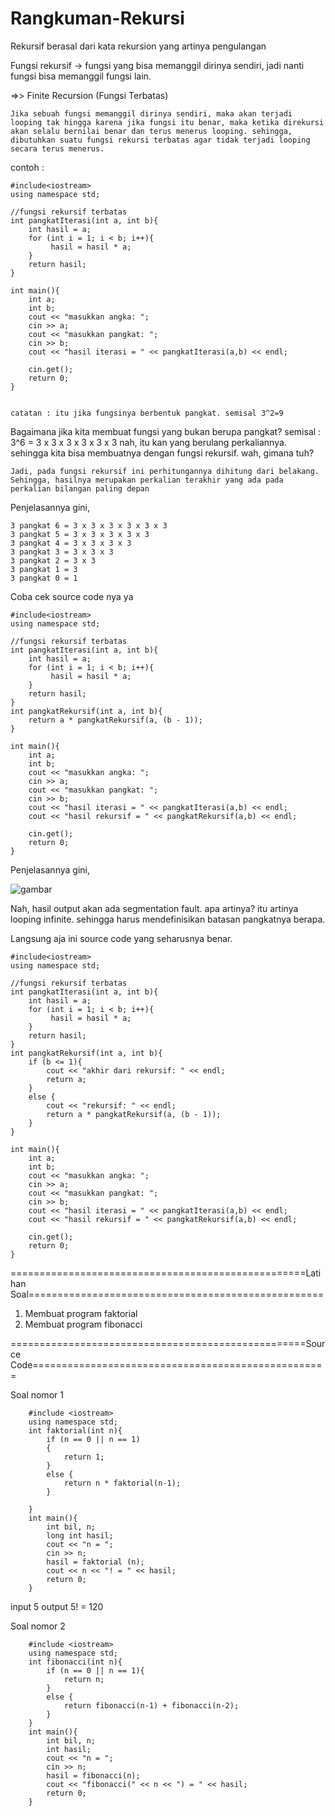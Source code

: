 # Rangkuman-Rekursi

Rekursif berasal dari kata rekursion yang artinya pengulangan

Fungsi rekursif -> fungsi yang bisa memanggil dirinya sendiri, jadi nanti fungsi bisa memanggil fungsi lain.

=>> Finite Recursion (Fungsi Terbatas)
    
    Jika sebuah fungsi memanggil dirinya sendiri, maka akan terjadi looping tak hingga karena jika fungsi itu benar, maka ketika direkursi akan selalu bernilai benar dan terus menerus looping. sehingga, dibutuhkan suatu fungsi rekursi terbatas agar tidak terjadi looping secara terus menerus.
    
    
contoh :

    #include<iostream>
    using namespace std;
    
    //fungsi rekursif terbatas
    int pangkatIterasi(int a, int b){
        int hasil = a;
        for (int i = 1; i < b; i++){
             hasil = hasil * a;
        }
        return hasil;
    }
    
    int main(){
        int a;
        int b;
        cout << "masukkan angka: ";
        cin >> a;
        cout << "masukkan pangkat: ";
        cin >> b;
        cout << "hasil iterasi = " << pangkatIterasi(a,b) << endl;
        
        cin.get();
        return 0;
    }
  
  
    catatan : itu jika fungsinya berbentuk pangkat. semisal 3^2=9
    
    
Bagaimana jika kita membuat fungsi yang bukan berupa pangkat?
semisal : 3^6 = 3 x 3 x 3 x 3 x 3 x 3
nah, itu kan yang berulang perkaliannya. sehingga kita bisa membuatnya dengan fungsi rekursif. wah, gimana tuh?


    Jadi, pada fungsi rekursif ini perhitungannya dihitung dari belakang. Sehingga, hasilnya merupakan perkalian terakhir yang ada pada perkalian bilangan paling depan


Penjelasannya gini,

    3 pangkat 6 = 3 x 3 x 3 x 3 x 3 x 3
    3 pangkat 5 = 3 x 3 x 3 x 3 x 3
    3 pangkat 4 = 3 x 3 x 3 x 3
    3 pangkat 3 = 3 x 3 x 3
    3 pangkat 2 = 3 x 3
    3 pangkat 1 = 3
    3 pangkat 0 = 1
    
Coba cek source code nya ya

    
    #include<iostream>
    using namespace std;
    
    //fungsi rekursif terbatas
    int pangkatIterasi(int a, int b){
        int hasil = a;
        for (int i = 1; i < b; i++){
             hasil = hasil * a;
        }
        return hasil;
    }
    int pangkatRekursif(int a, int b){
        return a * pangkatRekursif(a, (b - 1));
    }
    
    int main(){
        int a;
        int b;
        cout << "masukkan angka: ";
        cin >> a;
        cout << "masukkan pangkat: ";
        cin >> b;
        cout << "hasil iterasi = " << pangkatIterasi(a,b) << endl;
        cout << "hasil rekursif = " << pangkatRekursif(a,b) << endl;
        
        cin.get();
        return 0;
    }
    
    
Penjelasannya gini,

![gambar](https://user-images.githubusercontent.com/82517069/117557548-0a5b2980-b09e-11eb-9da7-4f1530eb35db.png)

Nah, hasil output akan ada segmentation fault. apa artinya? itu artinya looping infinite. sehingga harus mendefinisikan batasan pangkatnya berapa.

Langsung aja ini source code yang seharusnya benar.


    #include<iostream>
    using namespace std;
    
    //fungsi rekursif terbatas
    int pangkatIterasi(int a, int b){
        int hasil = a;
        for (int i = 1; i < b; i++){
             hasil = hasil * a;
        }
        return hasil;
    }
    int pangkatRekursif(int a, int b){
        if (b <= 1){
            cout << "akhir dari rekursif: " << endl;
            return a;
        }
        else {
            cout << "rekursif: " << endl;
            return a * pangkatRekursif(a, (b - 1));
        }
    }
    
    int main(){
        int a;
        int b;
        cout << "masukkan angka: ";
        cin >> a;
        cout << "masukkan pangkat: ";
        cin >> b;
        cout << "hasil iterasi = " << pangkatIterasi(a,b) << endl;
        cout << "hasil rekursif = " << pangkatRekursif(a,b) << endl;
        
        cin.get();
        return 0;
    }



===================================================Latihan Soal===================================================

1. Membuat program faktorial
2. Membuat program fibonacci

===================================================Source Code===================================================

Soal nomor 1

        #include <iostream>
        using namespace std;
        int faktorial(int n){
            if (n == 0 || n == 1)
            {
                return 1;
            }
            else {
                return n * faktorial(n-1);
            }

        }
        int main(){
            int bil, n;
            long int hasil;
            cout << "n = ";
            cin >> n;
            hasil = faktorial (n);
            cout << n << "! = " << hasil;
            return 0;
        }

input
5
output
5! = 120


Soal nomor 2

        #include <iostream>
        using namespace std;
        int fibonacci(int n){
            if (n == 0 || n == 1){
                return n;
            }
            else {
                return fibonacci(n-1) + fibonacci(n-2);
            }
        }
        int main(){
            int bil, n;
            int hasil;
            cout << "n = ";
            cin >> n;
            hasil = fibonacci(n);
            cout << "fibonacci(" << n << ") = " << hasil;
            return 0;
        }
